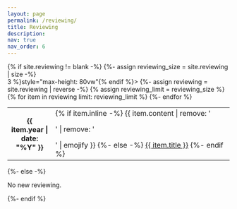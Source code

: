 ```yaml
---
layout: page
permalink: /reviewing/
title: Reviewing
description:
nav: true
nav_order: 6
---
```


<div class="news">
    {% if site.reviewing != blank -%}
    {%- assign reviewing_size = site.reviewing | size -%}
    <div class="table-responsive" {% if include.limit and site.announcements.scrollable and reviewing_size> 3
        %}style="max-height: 80vw"{% endif %}>
        <table class="table table-sm table-borderless">
            {%- assign reviewing = site.reviewing | reverse -%}
            <!-- {% if include.limit and site.announcements.limit %}
            {% assign reviewing_limit = site.announcements.limit %}
            {% else %} -->
            {% assign reviewing_limit = reviewing_size %}
            <!-- {% endif %} -->
            {% for item in reviewing limit: reviewing_limit %}
            <tr>
                <th scope="row" style="width: 20%">{{ item.year | date: "%Y" }}</th>
                <td>
                    {% if item.inline -%}
                    {{ item.content | remove: '<p>' | remove: '</p>' | emojify }}
                    {%- else -%}
                    <a class="news-title" href="{{ item.url | relative_url }}">{{ item.title }}</a>
                    {%- endif %}
                </td>
            </tr>
            {%- endfor %}
        </table>
    </div>
    {%- else -%}
    <p>No new reviewing.</p>
    {%- endif %}
</div>